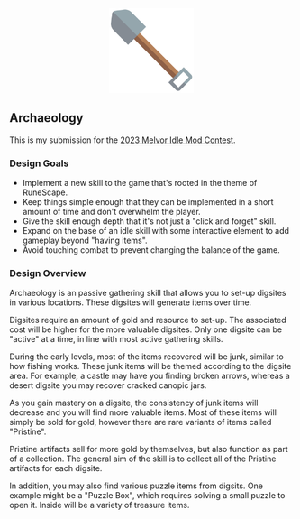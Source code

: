 <p align="center"><img width="150px" src="assets/svg/archaeology.svg"></p>

## Archaeology

This is my submission for the [2023 Melvor Idle Mod Contest](https://store.steampowered.com/news/app/1267910/view/3683429000349567517).

### Design Goals
- Implement a new skill to the game that's rooted in the theme of RuneScape.
- Keep things simple enough that they can be implemented in a short amount of time and don't overwhelm the player.
- Give the skill enough depth that it's not just a "click and forget" skill.
- Expand on the base of an idle skill with some interactive element to add gameplay beyond "having items".
- Avoid touching combat to prevent changing the balance of the game.

### Design Overview
Archaeology is an passive gathering skill that allows you to set-up digsites in various locations. These digsites will generate items over time.

Digsites require an amount of gold and resource to set-up. The associated cost will be higher for the more valuable digsites. Only one digsite can be "active" at a time, in line with most active gathering skills.

During the early levels, most of the items recovered will be junk, similar to how fishing works. These junk items will be themed according to the digsite area. For example, a castle may have you finding broken arrows, whereas a desert digsite you may recover cracked canopic jars.

As you gain mastery on a digsite, the consistency of junk items will decrease and you will find more valuable items. Most of these items will simply be sold for gold, however there are rare variants of items called "Pristine".

Pristine artifacts sell for more gold by themselves, but also function as part of a collection. The general aim of the skill is to collect all of the Pristine artifacts for each digsite.

In addition, you may also find various puzzle items from digsits. One example might be a "Puzzle Box", which requires solving a small puzzle to open it. Inside will be a variety of treasure items.